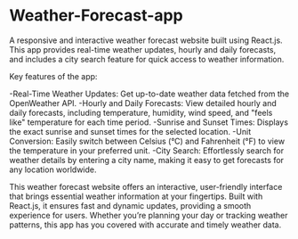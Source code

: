 # Weather-Forecast-app
A responsive and interactive weather forecast website built using React.js. This app provides real-time weather updates, hourly and daily forecasts, and includes a city search feature for quick access to weather information.

Key features of the app:

-Real-Time Weather Updates: Get up-to-date weather data fetched from the OpenWeather API.
-Hourly and Daily Forecasts: View detailed hourly and daily forecasts, including temperature, humidity, wind speed, and "feels like" temperature for each time period.
-Sunrise and Sunset Times: Displays the exact sunrise and sunset times for the selected location.
-Unit Conversion: Easily switch between Celsius (°C) and Fahrenheit (°F) to view the temperature in your preferred unit.
-City Search: Effortlessly search for weather details by entering a city name, making it easy to get forecasts for any location worldwide.

This weather forecast website offers an interactive, user-friendly interface that brings essential weather information at your fingertips. Built with React.js, it ensures fast and dynamic updates, providing a smooth experience for users. Whether you’re planning your day or tracking weather patterns, this app has you covered with accurate and timely weather data.



